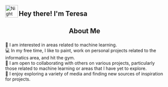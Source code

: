 
<img alt="Night Coding" src=".Hand%20Wave.gif" width='40' align="left"/><h2>Hey there! I'm Teresa</h2>

<!-- ## 👋 &nbsp;Hey there! I'm Teresa -->

###

<h2 align="center">About Me</h2>

###

🤖 I am interested in areas related to machine learning.\
💻 In my free time, I like to paint, work on personal projects related to the informatics area, and hit the gym.\
🤝 I am open to collaborating with others on various projects, particularly those related to machine learning or areas that I have yet to explore.\
🌟 I enjoy exploring a variety of media and finding new sources of inspiration for projects.

###
